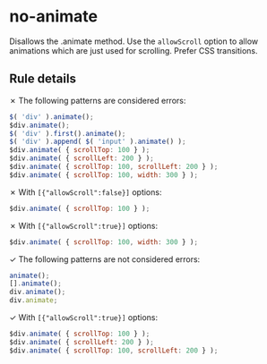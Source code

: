 # no-animate

Disallows the .animate method. Use the `allowScroll` option to allow animations which are just used for scrolling. Prefer CSS transitions.

## Rule details

✗ The following patterns are considered errors:
```js
$( 'div' ).animate();
$div.animate();
$( 'div' ).first().animate();
$( 'div' ).append( $( 'input' ).animate() );
$div.animate( { scrollTop: 100 } );
$div.animate( { scrollLeft: 200 } );
$div.animate( { scrollTop: 100, scrollLeft: 200 } );
$div.animate( { scrollTop: 100, width: 300 } );
```
✗ With `[{"allowScroll":false}]` options:
```js
$div.animate( { scrollTop: 100 } );
```
✗ With `[{"allowScroll":true}]` options:
```js
$div.animate( { scrollTop: 100, width: 300 } );
```

✓ The following patterns are not considered errors:
```js
animate();
[].animate();
div.animate();
div.animate;
```
✓ With `[{"allowScroll":true}]` options:
```js
$div.animate( { scrollTop: 100 } );
$div.animate( { scrollLeft: 200 } );
$div.animate( { scrollTop: 100, scrollLeft: 200 } );
```
